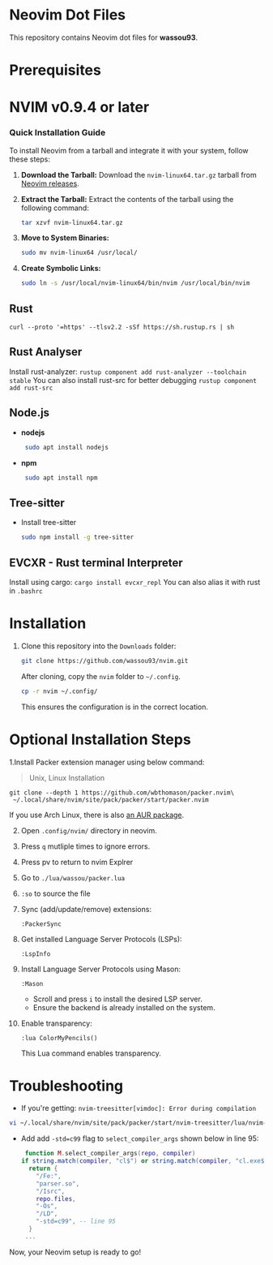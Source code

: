 # Neovim Dot Files

This repository contains Neovim dot files for **wassou93**.

# Prerequisites

# NVIM v0.9.4 or later

### Quick Installation Guide

To install Neovim from a tarball and integrate it with your system, follow these steps:

1. **Download the Tarball:**
   Download the `nvim-linux64.tar.gz` tarball from [Neovim releases](https://github.com/neovim/neovim/releases).

2. **Extract the Tarball:**
   Extract the contents of the tarball using the following command:
   ```bash
   tar xzvf nvim-linux64.tar.gz
3. **Move to System Binaries:**
   ```bash
   sudo mv nvim-linux64 /usr/local/
4. **Create Symbolic Links:**
   ```bash
   sudo ln -s /usr/local/nvim-linux64/bin/nvim /usr/local/bin/nvim

## Rust
`curl --proto '=https' --tlsv2.2 -sSf https://sh.rustup.rs | sh`

## Rust Analyser
Install rust-analyzer:
`rustup component add rust-analyzer --toolchain stable`
You can also install rust-src for better debugging
`rustup component add rust-src`

## Node.js

- **nodejs**
  
   ```bash
    sudo apt install nodejs
    ```
- **npm**
  
   ```bash
    sudo apt install npm
    ```
   
## Tree-sitter

- Install tree-sitter

   ```bash
   sudo npm install -g tree-sitter
    ```

## EVCXR - Rust terminal Interpreter
Install using cargo:
`cargo install evcxr_repl`
You can also alias it with rust in `.bashrc`

# Installation

1. Clone this repository into the `Downloads` folder:

    ```bash
    git clone https://github.com/wassou93/nvim.git
    ```

    After cloning, copy the `nvim` folder to `~/.config`.

    ```bash
    cp -r nvim ~/.config/
    ```

    This ensures the configuration is in the correct location.

# Optional Installation Steps

1.Install Packer extension manager using below command:

> Unix, Linux Installation

```shell
git clone --depth 1 https://github.com/wbthomason/packer.nvim\
 ~/.local/share/nvim/site/pack/packer/start/packer.nvim
```

If you use Arch Linux, there is also [an AUR
package](https://aur.archlinux.org/packages/nvim-packer-git/).

2. Open `.config/nvim/` directory in neovim.
3. Press `q` mutliple times to ignore errors.
4. Press <leader>pv to return to nvim Explrer
5. Go to `./lua/wassou/packer.lua`
6. `:so` to source the file
8. Sync (add/update/remove) extensions:

    ```vim
    :PackerSync
    ```

9. Get installed Language Server Protocols (LSPs):

    ```vim
    :LspInfo
    ```

10. Install Language Server Protocols using Mason:

    ```vim
    :Mason
    ```

    - Scroll and press `i` to install the desired LSP server.
    - Ensure the backend is already installed on the system.

11. Enable transparency:

    ```vim
    :lua ColorMyPencils()
    ```

    This Lua command enables transparency.

# Troubleshooting

- If you're getting: `nvim-treesitter[vimdoc]: Error during compilation`
```bash
vi ~/.local/share/nvim/site/pack/packer/start/nvim-treesitter/lua/nvim-treesitter/shell_command_selectors.lua
```
- Add add `-std=c99` flag to `select_compiler_args` shown below in line 95:
  ```lua
   function M.select_compiler_args(repo, compiler)
  if string.match(compiler, "cl$") or string.match(compiler, "cl.exe$") then
    return {
      "/Fe:",
      "parser.so",
      "/Isrc",
      repo.files,
      "-Os",
      "/LD",
      "-std=c99", -- line 95
    }
   ...
  ```
Now, your Neovim setup is ready to go!
